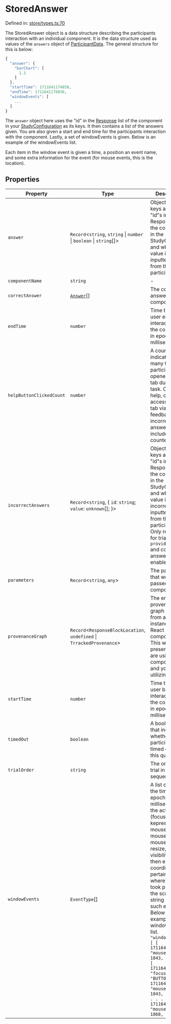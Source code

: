 # StoredAnswer

Defined in: [store/types.ts:70](https://github.com/revisit-studies/study/blob/2e617a552035dd6d22a4f8cba7e0d8ac40275f33/src/store/types.ts#L70)

The StoredAnswer object is a data structure describing the participants interaction with an individual component. It is the data structure used as values of the `answers` object of [ParticipantData](../ParticipantData). The general structure for this is below:

```js
{
  "answer": {
    "barChart": [
      1.3
    ]
  },
  "startTime": 1711641174858,
  "endTime": 1711641178836,
  "windowEvents": [
    ...
  ]
}
```
The `answer` object here uses the "id" in the [Response](../BaseResponse) list of the component in your [StudyConfiguration](../StudyConfig) as its keys. It then contains a list of the answers given. You are also given a start and end time for the participants interaction with the component. Lastly, a set of windowEvents is given. Below is an example of the windowEvents list.

Each item in the window event is given a time, a position an event name, and some extra information for the event (for mouse events, this is the location).

## Properties

| Property | Type | Description | Defined in |
| ------ | ------ | ------ | ------ |
| <a id="answer"></a> `answer` | `Record`\<`string`, `string` \| `number` \| `boolean` \| `string`[]\> | Object whose keys are the "id"s in the Response list of the component in the StudyConfig and whose value is the inputted value from the participant. | [store/types.ts:72](https://github.com/revisit-studies/study/blob/2e617a552035dd6d22a4f8cba7e0d8ac40275f33/src/store/types.ts#L72) |
| <a id="componentname"></a> `componentName` | `string` | - | [store/types.ts:74](https://github.com/revisit-studies/study/blob/2e617a552035dd6d22a4f8cba7e0d8ac40275f33/src/store/types.ts#L74) |
| <a id="correctanswer"></a> `correctAnswer` | [`Answer`](Answer.md)[] | The correct answer for the component. | [store/types.ts:122](https://github.com/revisit-studies/study/blob/2e617a552035dd6d22a4f8cba7e0d8ac40275f33/src/store/types.ts#L122) |
| <a id="endtime"></a> `endTime` | `number` | Time that the user ended interaction with the component in epoch milliseconds. | [store/types.ts:82](https://github.com/revisit-studies/study/blob/2e617a552035dd6d22a4f8cba7e0d8ac40275f33/src/store/types.ts#L82) |
| <a id="helpbuttonclickedcount"></a> `helpButtonClickedCount` | `number` | A counter indicating how many times participants opened the help tab during a task. Clicking help, or accessing the tab via answer feedback on an incorrect answer both are included in the counter. | [store/types.ts:118](https://github.com/revisit-studies/study/blob/2e617a552035dd6d22a4f8cba7e0d8ac40275f33/src/store/types.ts#L118) |
| <a id="incorrectanswers"></a> `incorrectAnswers` | `Record`\<`string`, \{ `id`: `string`; `value`: `unknown`[]; \}\> | Object whose keys are the "id"s in the Response list of the component in the StudyConfig and whose value is a list of incorrect inputted values from the participant. Only relevant for trials with `provideFeedback` and correct answers enabled. | [store/types.ts:78](https://github.com/revisit-studies/study/blob/2e617a552035dd6d22a4f8cba7e0d8ac40275f33/src/store/types.ts#L78) |
| <a id="parameters"></a> `parameters` | `Record`\<`string`, `any`\> | The parameters that were passed to the component. | [store/types.ts:120](https://github.com/revisit-studies/study/blob/2e617a552035dd6d22a4f8cba7e0d8ac40275f33/src/store/types.ts#L120) |
| <a id="provenancegraph"></a> `provenanceGraph` | `Record`\<`ResponseBlockLocation`, `undefined` \| `TrrackedProvenance`\> | The entire provenance graph exported from a Trrack instance from a React component. This will only be present if you are using React components and you're utilizing [Trrack](https://apps.vdl.sci.utah.edu/trrack) | [store/types.ts:84](https://github.com/revisit-studies/study/blob/2e617a552035dd6d22a4f8cba7e0d8ac40275f33/src/store/types.ts#L84) |
| <a id="starttime"></a> `startTime` | `number` | Time that the user began interacting with the component in epoch milliseconds. | [store/types.ts:80](https://github.com/revisit-studies/study/blob/2e617a552035dd6d22a4f8cba7e0d8ac40275f33/src/store/types.ts#L80) |
| <a id="timedout"></a> `timedOut` | `boolean` | A boolean value that indicates whether the participant timed out on this question. | [store/types.ts:116](https://github.com/revisit-studies/study/blob/2e617a552035dd6d22a4f8cba7e0d8ac40275f33/src/store/types.ts#L116) |
| <a id="trialorder"></a> `trialOrder` | `string` | The order of the trial in the sequence. | [store/types.ts:76](https://github.com/revisit-studies/study/blob/2e617a552035dd6d22a4f8cba7e0d8ac40275f33/src/store/types.ts#L76) |
| <a id="windowevents"></a> `windowEvents` | `EventType`[] | A list containing the time (in epoch milliseconds), the action (focus, input, kepress, mousedown, mouseup, mousemove, resize, scroll or visibility), and then either a coordinate pertaining to where the event took place on the screen or string related to such event. Below is an example of the windowEvents list. `"windowEvents": [ [ 1711641174878, "mousedown", [ 1843, 286 ] ], [ 1711641174878, "focus", "BUTTON" ], [ 1711641174935, "mouseup", [ 1843, 286 ] ], . . . [ 1711641178706, "mousemove", [ 1868, 728 ] ] ]` | [store/types.ts:114](https://github.com/revisit-studies/study/blob/2e617a552035dd6d22a4f8cba7e0d8ac40275f33/src/store/types.ts#L114) |
